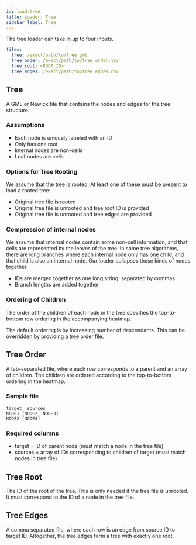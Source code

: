 ```yaml
---
id: load-tree
title: Loader: Tree
sidebar_label: Tree
---
```


The tree loader can take in up to four inputs.

```yaml
files:
  tree: /exact/path/to/tree.gml
  tree_order: /exact/path/to/tree_order.tsv
  tree_root: <ROOT_ID>
  tree_edges: /exact/path/to/tree_edges.csv
```

## Tree

A GML or Newick file that contains the nodes and edges for the tree structure.

### Assumptions

- Each node is uniquely labeled with an ID
- Only has one root
- Internal nodes are non-cells
- Leaf nodes are cells

### Options for Tree Rooting

We assume that the tree is rooted. At least one of these must be present to load a rooted tree:

- Original tree file is rooted
- Original tree file is unrooted and tree root ID is provided
- Original tree file is unrooted and tree edges are provided

### Compression of internal nodes

We assume that internal nodes contain some non-cell information, and that cells are represented by the leaves of the tree. In some tree algorithms, there are long branches where each internal node only has one child, and that child is also an internal node. Our loader collapses these kinds of nodes together.

- IDs are merged together as one long string, separated by commas
- Branch lengths are added together

### Ordering of Children

The order of the children of each node in the tree specifies the top-to-bottom row ordering in the accompanying heatmap.

The default ordering is by increasing number of descendants. This can be overridden by providing a tree order file.

## Tree Order

A tab-separated file, where each row corresponds to a parent and an array of children. The children are ordered according to the top-to-bottom ordering in the heatmap.

### Sample file

```tsv
target  sources
NODE1 [NODE2, NODE3]
NODE2 [NODE4]
```

### Required columns

- target = ID of parent node (must match a node in the tree file)
- sources = array of IDs corresponding to children of target (must match nodes in tree file)

## Tree Root

The ID of the root of the tree. This is only needed if the tree file is unrooted. It must correspond to the ID of a node in the tree file.

## Tree Edges

A comma separated file, where each row is an edge from source ID to target ID. Altogether, the tree edges form a tree with exactly one root.

